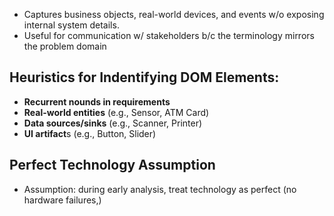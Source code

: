 - Captures business objects, real-world devices, and events w/o exposing internal system details.
- Useful for communication w/ stakeholders b/c the terminology mirrors the problem domain

## Heuristics for Indentifying DOM Elements:
- **Recurrent nounds in requirements**
- **Real-world entities** (e.g., Sensor, ATM Card)
- **Data sources/sinks** (e.g., Scanner, Printer)
- **UI artifact**s (e.g., Button, Slider)

## Perfect Technology Assumption
- Assumption: during early analysis, treat technology as perfect (no hardware failures,)
